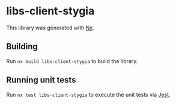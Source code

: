 # libs-client-stygia

This library was generated with [Nx](https://nx.dev).

## Building

Run `nx build libs-client-stygia` to build the library.

## Running unit tests

Run `nx test libs-client-stygia` to execute the unit tests via [Jest](https://jestjs.io).
